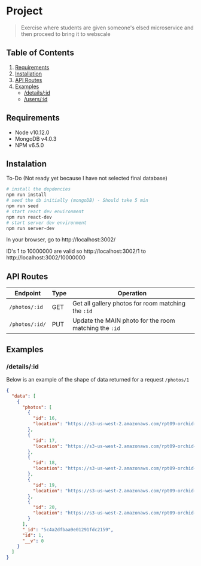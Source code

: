 # Project

> Exercise where students are given someone's elsed microservice and then proceed to bring it to webscale

## Table of Contents

1. [Requirements](#Requirements)
1. [Installation](#Installation)
1. [API Routes](#API-Routes)
1. [Examples](#Examples)
   - [/details/:id](#detailsid)
   - [/users/:id](#usersid)

## Requirements

- Node v10.12.0
- MongoDB v4.0.3
- NPM v6.5.0

## Instalation

To-Do (Not ready yet because I have not selected final database)

```bash
# install the depdencies
npm run install
# seed the db initially (mongoDB) - Should take 5 min
npm run seed
# start react dev environment
npm run react-dev
# start server dev environment
npm run server-dev
```
In your browser, go to http://localhost:3002/

ID's 1 to 10000000 are valid so
http://localhost:3002/1 to http://localhost:3002/10000000


## API Routes

| Endpoint      | Type | Operation                                             |
| ------------- | ---- | ----------------------------------------------------- |
| `/photos/:id` | GET  | Get all gallery photos for room matching the `:id`    |
| `/photos/:id/` | PUT  | Update the MAIN photo for the room matching the `:id` |

## Examples

### /details/:id

Below is an example of the shape of data returned for a request `/photos/1`

```json
{
  "data": [
    {
      "photos": [
        {
          "id": 16,
          "location": "https://s3-us-west-2.amazonaws.com/rpt09-orchid-gallery2/16.jpg"
        },
        {
          "id": 17,
          "location": "https://s3-us-west-2.amazonaws.com/rpt09-orchid-gallery2/17.jpg"
        },
        {
          "id": 18,
          "location": "https://s3-us-west-2.amazonaws.com/rpt09-orchid-gallery2/18.jpg"
        },
        {
          "id": 19,
          "location": "https://s3-us-west-2.amazonaws.com/rpt09-orchid-gallery2/19.jpg"
        },
        {
          "id": 20,
          "location": "https://s3-us-west-2.amazonaws.com/rpt09-orchid-gallery2/20.jpg"
        }
      ],
      "_id": "5c4a2dfbaa9e01291fdc2159",
      "id": 1,
      "__v": 0
    }
  ]
}
```
